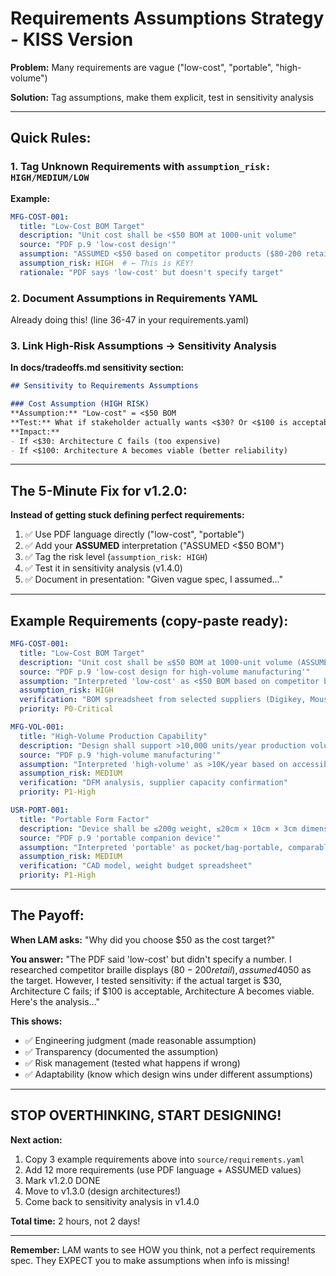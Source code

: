 # Requirements Assumptions Strategy - KISS Version

**Problem:** Many requirements are vague ("low-cost", "portable", "high-volume")

**Solution:** Tag assumptions, make them explicit, test in sensitivity analysis

---

## Quick Rules:

### 1. Tag Unknown Requirements with `assumption_risk: HIGH/MEDIUM/LOW`

**Example:**
```yaml
MFG-COST-001:
  title: "Low-Cost BOM Target"
  description: "Unit cost shall be <$50 BOM at 1000-unit volume"
  source: "PDF p.9 'low-cost design'"
  assumption: "ASSUMED <$50 based on competitor products ($80-200 retail)"
  assumption_risk: HIGH  # ← This is KEY!
  rationale: "PDF says 'low-cost' but doesn't specify target"
```

### 2. Document Assumptions in Requirements YAML

Already doing this! (line 36-47 in your requirements.yaml)

### 3. Link High-Risk Assumptions → Sensitivity Analysis

**In docs/tradeoffs.md sensitivity section:**
```markdown
## Sensitivity to Requirements Assumptions

### Cost Assumption (HIGH RISK)
**Assumption:** "Low-cost" = <$50 BOM
**Test:** What if stakeholder actually wants <$30? Or <$100 is acceptable?
**Impact:**
- If <$30: Architecture C fails (too expensive)
- If <$100: Architecture A becomes viable (better reliability)
```

---

## The 5-Minute Fix for v1.2.0:

**Instead of getting stuck defining perfect requirements:**

1. ✅ Use PDF language directly ("low-cost", "portable")
2. ✅ Add your **ASSUMED** interpretation ("ASSUMED <$50 BOM")
3. ✅ Tag the risk level (`assumption_risk: HIGH`)
4. ✅ Test it in sensitivity analysis (v1.4.0)
5. ✅ Document in presentation: "Given vague spec, I assumed..."

---

## Example Requirements (copy-paste ready):

```yaml
MFG-COST-001:
  title: "Low-Cost BOM Target"
  description: "Unit cost shall be ≤$50 BOM at 1000-unit volume (ASSUMED)"
  source: "PDF p.9 'low-cost design for high-volume manufacturing'"
  assumption: "Interpreted 'low-cost' as <$50 BOM based on competitor braille displays ($80-200 retail, ~40% BOM ratio)"
  assumption_risk: HIGH
  verification: "BOM spreadsheet from selected suppliers (Digikey, Mouser)"
  priority: P0-Critical

MFG-VOL-001:
  title: "High-Volume Production Capability"
  description: "Design shall support >10,000 units/year production volume (ASSUMED)"
  source: "PDF p.9 'high-volume manufacturing'"
  assumption: "Interpreted 'high-volume' as >10K/year based on accessibility market size"
  assumption_risk: MEDIUM
  verification: "DFM analysis, supplier capacity confirmation"
  priority: P1-High

USR-PORT-001:
  title: "Portable Form Factor"
  description: "Device shall be ≤200g weight, ≤20cm × 10cm × 3cm dimensions (ASSUMED)"
  source: "PDF p.9 'portable companion device'"
  assumption: "Interpreted 'portable' as pocket/bag-portable, comparable to smartphone size"
  assumption_risk: MEDIUM
  verification: "CAD model, weight budget spreadsheet"
  priority: P1-High
```

---

## The Payoff:

**When LAM asks:** "Why did you choose $50 as the cost target?"

**You answer:** "The PDF said 'low-cost' but didn't specify a number. I researched competitor braille displays ($80-200 retail), assumed 40% BOM ratio, and set <$50 as the target. However, I tested sensitivity: if the actual target is $30, Architecture C fails; if $100 is acceptable, Architecture A becomes viable. Here's the analysis..."

**This shows:**
- ✅ Engineering judgment (made reasonable assumption)
- ✅ Transparency (documented the assumption)
- ✅ Risk management (tested what happens if wrong)
- ✅ Adaptability (know which design wins under different assumptions)

---

## STOP OVERTHINKING, START DESIGNING!

**Next action:**
1. Copy 3 example requirements above into `source/requirements.yaml`
2. Add 12 more requirements (use PDF language + ASSUMED values)
3. Mark v1.2.0 DONE
4. Move to v1.3.0 (design architectures!)
5. Come back to sensitivity analysis in v1.4.0

**Total time:** 2 hours, not 2 days!

---

**Remember:** LAM wants to see HOW you think, not a perfect requirements spec. They EXPECT you to make assumptions when info is missing!
